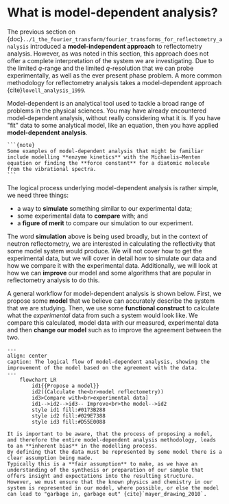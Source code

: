 # What is model-dependent analysis?

The previous section on {doc}`../1_the_fourier_transform/fourier_transforms_for_reflectometry_analysis` introduced a **model-independent approach** to reflectometry analysis.
However, as was noted in this section, this approach does not offer a complete interpretation of the system we are investigating. 
Due to the limited $q$-range and the limited $q$-resolution that we can probe experimentally, as well as the ever present phase problem. 
A more common methodology for reflectometry analysis takes a model-dependent approach {cite}`lovell_analysis_1999`. 

Model-dependent is an analytical tool used to tackle a broad range of problems in the physical sciences. 
You may have already encountered model-dependent analysis, without really considering what it is. 
If you have "fit" data to some analytical model, like an equation, then you have applied **model-dependent analysis**.
````{margin}
```{note}
Some examples of model-dependent analysis that might be familiar include modelling **enzyme kinetics** with the Michaelis–Menten equation or finding the **force constant** for a diatomic molecule from the vibrational spectra. 
```
````

The logical process underlying model-dependent analysis is rather simple, we need three things:
- a way to **simulate** something similar to our experimental data; 
- some experimental data to **compare** with; and 
- a **figure of merit** to compare our simulation to our experiment. 

The word **simulation** above is being used broadly, but in the context of neutron reflectometry, we are interested in calculating the reflectivity that some model system would produce. 
We will not cover how to get the experimental data, but we will cover in detail how to simulate our data and how we compare it with the experimental data. 
Additionally, we will look at how we can **improve** our model and some algorithms that are popular in reflectometry analysis to do this. 

A general workflow for model-dependent analysis is shown below. 
First, we propose some **model** that we believe can accurately describe the system that we are studying. 
Then, we use some **functional construct** to calculate what the *experimental* data from such a system would look like. 
We compare this calculated, model data with our measured, experimental data and then **change our model** such as to improve the agreement between the two. 

```{mermaid}
---
align: center
caption: The logical flow of model-dependent analysis, showing the improvement of the model based on the agreement with the data.
---
    flowchart LR
        id1{{Propose a model}}
        id2((Calculate the<br>model reflectometry))
        id3>Compare with<br>experimental data]
        id1-->id2-->id3-- Improve<br>the model-->id2
        style id1 fill:#0173B288
        style id2 fill:#029E7388
        style id3 fill:#D55E0088
```

```{warning}
It is important to be aware, that the process of proposing a model, and therefore the entire model-dependent analysis methodology, leads to an **inherent bias** in the modelling process. 
By defining that the data must be represented by some model there is a clear assumption being made. 
Typically this is a **fair assumption** to make, as we have an understanding of the synthesis or preparation of our sample that offers insight and expectations into the resulting structure. 
However, we must ensure that the known physics and chemistry in our system is represented in our model, where possible, or else the model can lead to "garbage in, garbage out" {cite}`mayer_drawing_2010`.
```
